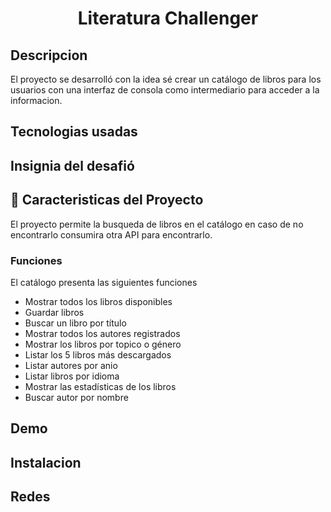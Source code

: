 <h1 align="center">Literatura Challenger</h1>

## Descripcion
El proyecto se desarrolló con la idea sé crear un catálogo de libros para los usuarios con una interfaz de consola como intermediario para acceder a la informacion.
## Tecnologias usadas

## Insignia del desafió

## 🧰 Caracteristicas del Proyecto
El proyecto permite la busqueda de libros en el catálogo en caso de no encontrarlo consumira otra API para encontrarlo.
### Funciones
El catálogo presenta las siguientes funciones
- Mostrar todos los libros disponibles
- Guardar libros
- Buscar un libro por título
- Mostrar todos los autores registrados
- Mostrar los libros por topico o género
- Listar los 5 libros más descargados
- Listar autores por anio
- Listar libros por idioma
- Mostrar las estadísticas de los libros
- Buscar autor por nombre

## Demo

## Instalacion

## Redes



